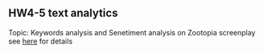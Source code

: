 ## HW4-5 text analytics
Topic: Keywords analysis and Senetiment analysis on Zootopia screenplay
see [here](https://github.com/yichingchan1013/CSX-DataScience/blob/master/hw4-6/Zootopia%20text%20analytics-Copy2.ipynb) for details

